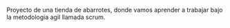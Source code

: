 Proyecto de una tienda de abarrotes, donde vamos aprender a trabajar bajo la metodologia agil llamada scrum.
